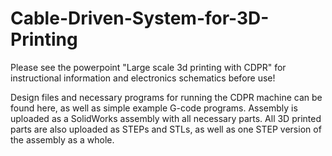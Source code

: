 # Cable-Driven-System-for-3D-Printing
Please see the powerpoint "Large scale 3d printing with CDPR" for instructional information and electronics schematics before use!

Design files and necessary programs for running the CDPR machine can be found here, as well as simple example G-code programs. Assembly is uploaded as a SolidWorks assembly with all necessary parts. All 3D printed parts are also uploaded as STEPs and STLs, as well as one STEP version of the assembly as a whole.
